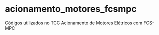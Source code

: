 # acionamento_motores_fcsmpc
Códigos utilizados no TCC Acionamento de Motores Elétricos com FCS-MPC
